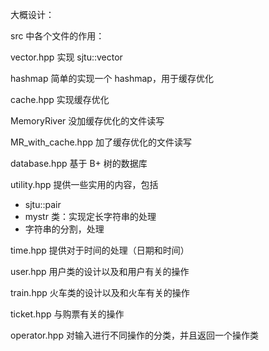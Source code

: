 大概设计：

src 中各个文件的作用：

vector.hpp 实现 sjtu::vector

hashmap 简单的实现一个 hashmap，用于缓存优化

cache.hpp 实现缓存优化

MemoryRiver 没加缓存优化的文件读写

MR_with_cache.hpp 加了缓存优化的文件读写

database.hpp 基于 B+ 树的数据库

utility.hpp 提供一些实用的内容，包括

- sjtu::pair
- mystr<len> 类：实现定长字符串的处理
- 字符串的分割，处理

time.hpp 提供对于时间的处理（日期和时间）

user.hpp 用户类的设计以及和用户有关的操作

train.hpp 火车类的设计以及和火车有关的操作

ticket.hpp 与购票有关的操作

operator.hpp 对输入进行不同操作的分类，并且返回一个操作类